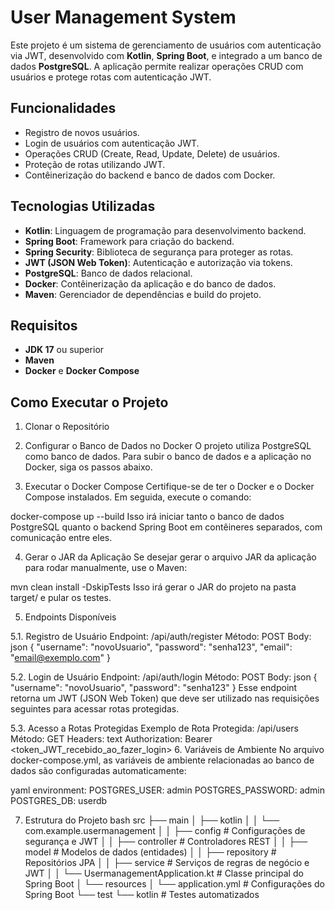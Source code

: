 # User Management System

Este projeto é um sistema de gerenciamento de usuários com autenticação via JWT, desenvolvido com **Kotlin**, **Spring Boot**, e integrado a um banco de dados **PostgreSQL**. A aplicação permite realizar operações CRUD com usuários e protege rotas com autenticação JWT.

## Funcionalidades

- Registro de novos usuários.
- Login de usuários com autenticação JWT.
- Operações CRUD (Create, Read, Update, Delete) de usuários.
- Proteção de rotas utilizando JWT.
- Contêinerização do backend e banco de dados com Docker.

## Tecnologias Utilizadas

- **Kotlin**: Linguagem de programação para desenvolvimento backend.
- **Spring Boot**: Framework para criação do backend.
- **Spring Security**: Biblioteca de segurança para proteger as rotas.
- **JWT (JSON Web Token)**: Autenticação e autorização via tokens.
- **PostgreSQL**: Banco de dados relacional.
- **Docker**: Contêinerização da aplicação e do banco de dados.
- **Maven**: Gerenciador de dependências e build do projeto.

## Requisitos

- **JDK 17** ou superior
- **Maven**
- **Docker** e **Docker Compose**

## Como Executar o Projeto

1. Clonar o Repositório

2. Configurar o Banco de Dados no Docker
O projeto utiliza PostgreSQL como banco de dados. Para subir o banco de dados e a aplicação no Docker, siga os passos abaixo.

3. Executar o Docker Compose
Certifique-se de ter o Docker e o Docker Compose instalados. Em seguida, execute o comando:

docker-compose up --build
Isso irá iniciar tanto o banco de dados PostgreSQL quanto o backend Spring Boot em contêineres separados, com comunicação entre eles.

4. Gerar o JAR da Aplicação
Se desejar gerar o arquivo JAR da aplicação para rodar manualmente, use o Maven:

mvn clean install -DskipTests
Isso irá gerar o JAR do projeto na pasta target/ e pular os testes.

5. Endpoints Disponíveis
   
5.1. Registro de Usuário
Endpoint: /api/auth/register
Método: POST
Body:
json
{
  "username": "novoUsuario",
  "password": "senha123",
  "email": "email@exemplo.com"
}

5.2. Login de Usuário
Endpoint: /api/auth/login
Método: POST
Body:
json
{
  "username": "novoUsuario",
  "password": "senha123"
}
Esse endpoint retorna um JWT (JSON Web Token) que deve ser utilizado nas requisições seguintes para acessar rotas protegidas.

5.3. Acesso a Rotas Protegidas
Exemplo de Rota Protegida: /api/users
Método: GET
Headers:
text
Authorization: Bearer <token_JWT_recebido_ao_fazer_login>
6. Variáveis de Ambiente
No arquivo docker-compose.yml, as variáveis de ambiente relacionadas ao banco de dados são configuradas automaticamente:

yaml
environment:
  POSTGRES_USER: admin
  POSTGRES_PASSWORD: admin
  POSTGRES_DB: userdb
  
7. Estrutura do Projeto
bash
src
├── main
│   ├── kotlin
│   │   └── com.example.usermanagement
│   │       ├── config          # Configurações de segurança e JWT
│   │       ├── controller      # Controladores REST
│   │       ├── model           # Modelos de dados (entidades)
│   │       ├── repository      # Repositórios JPA
│   │       ├── service         # Serviços de regras de negócio e JWT
│   │       └── UsermanagementApplication.kt # Classe principal do Spring Boot
│   └── resources
│       └── application.yml     # Configurações do Spring Boot
└── test
    └── kotlin                  # Testes automatizados
